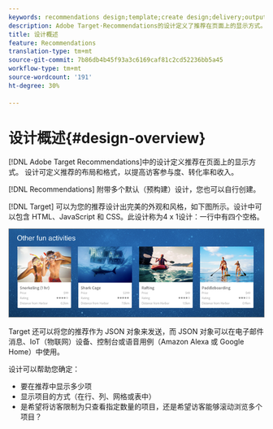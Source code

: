 ```yaml
---
keywords: recommendations design;template;create design;delivery;output
description: Adobe Target·Recommendations的设计定义了推荐在页面上的显示方式。 设计可定义推荐的布局和格式，以提高访客参与度、转化率和收入。
title: 设计概述
feature: Recommendations
translation-type: tm+mt
source-git-commit: 7b86db4b45f93a3c6169caf81c2cd52236bb5a45
workflow-type: tm+mt
source-wordcount: '191'
ht-degree: 30%

---
```



# 设计概述{#design-overview}

[!DNL Adobe Target Recommendations]中的设计定义推荐在页面上的显示方式。 设计可定义推荐的布局和格式，以提高访客参与度、转化率和收入。

[!DNL Recommendations] 附带多个默认（预构建）设计，您也可以自行创建。

[!DNL Target] 可以为您的推荐设计出完美的外观和风格，如下图所示。设计中可以包含 HTML、JavaScript 和 CSS。此设计称为4 x 1设计：一行中有四个空格。

![](assets/velocity_example.png)

Target 还可以将您的推荐作为 JSON 对象来发送，而 JSON 对象可以在电子邮件消息、IoT（物联网）设备、控制台或语音用例（Amazon Alexa 或 Google Home）中使用。

设计可以帮助您确定：

* 要在推荐中显示多少项
* 显示项目的方式（在行、列、网格或表中）
* 是希望将访客限制为只查看指定数量的项目，还是希望访客能够滚动浏览多个项目？

